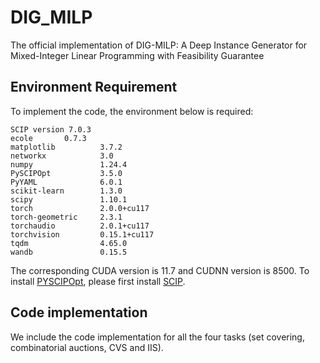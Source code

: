 # DIG_MILP
The official implementation of DIG-MILP: A Deep Instance Generator for Mixed-Integer Linear Programming with Feasibility Guarantee

## Environment Requirement

To implement the code, the environment below is required:
```
SCIP version 7.0.3
ecole       0.7.3
matplotlib          3.7.2
networkx            3.0
numpy               1.24.4
PySCIPOpt           3.5.0
PyYAML              6.0.1
scikit-learn        1.3.0
scipy               1.10.1
torch               2.0.0+cu117
torch-geometric     2.3.1
torchaudio          2.0.1+cu117
torchvision         0.15.1+cu117
tqdm                4.65.0
wandb               0.15.5
```
The corresponding CUDA version is 11.7 and CUDNN version is 8500.
To install [PYSCIPOpt](https://github.com/scipopt/PySCIPOpt), please first install [SCIP](https://scipopt.org/doc).

## Code implementation

We include the code implementation for all the four tasks (set covering, combinatorial auctions, CVS and IIS).



